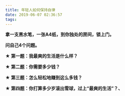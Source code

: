 ```yaml
---
title: 年轻人如何保持自律
date: 2019-06-07 02:36:57
tags:
---
```


**拿一支黑水笔，一张A4纸，到你独处的房间，锁上门。**

**问自己4个问题。**

**★ 第一题：我最爽的生活是什么样？**

**★ 第二题：你需要多少钱？**

**★ 第三题：怎么轻松地赚到这么多钱？**

**★ 第四题：你打算多少岁滚出雪球，过上“最爽的生活”？、**

